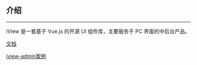 ## 介绍
- - - 
iView 是一套基于 Vue.js 的开源 UI 组件库，主要服务于 PC 界面的中后台产品。

[文档](https://www.iviewui.com/docs/guide/install)

[iview-admin案例](https://juejin.im/repo/59e65f9ff265da5ddbe7703e)